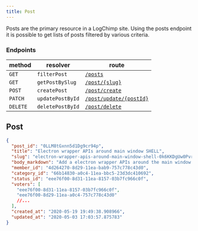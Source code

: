```yaml
---
title: Post
---
```


Posts are the primary resource in a LogChimp site. Using the posts endpoint it is possible to get lists of posts filtered by various criteria.

### Endpoints

| method   | resolver         | route                                                     |
| -------- | ---------------- | --------------------------------------------------------- |
| `GET`    | `filterPost`     | [`/posts`](/api/v1/post/filter-post)                      |
| `GET`    | `getPostBySlug`  | [`/post/{slug}`](/api/v1/post/get-post-by-slug)           |
| `POST`   | `createPost`     | [`/post/create`](/api/v1/post/create-post)                |
| `PATCH`  | `updatePostById` | [`/post/update/{postId}`](/api/v1/post/update-post-by-id) |
| `DELETE` | `deletePostById` | [`/post/delete`](/api/v1/post/delete-post-by-id)          |

## Post

```json
{
  "post_id": "0LLM8tGxnn5d1Dg9cr94p",
  "title": "Electron wrapper APIs around main window SHELL",
  "slug": "electron-wrapper-apis-around-main-window-shell-0k6KKDgUw0PvrpWhMf-IS",
  "body_markdown": "Add a electron wrapper APIs around the main window SHELL using the ways as provided in the documentation.",
  "member_id": "4d264270-8d29-11ea-bab9-757c778c43d0",
  "category_id": "66b14830-a0c4-11ea-bbc5-23d3dc410692",
  "status_id": "eee76f00-8d31-11ea-8157-03b7fc966c0f",
  "voters": [
    "eee76f00-8d31-11ea-8157-03b7fc966c0f",
    "eee76f00-8d29-11ea-a0c4-757c778c43d0"
    //...
  ],
  "created_at": "2020-05-19 19:49:38.908966",
  "updated_at": "2020-05-03 17:03:57.875783"
}
```
